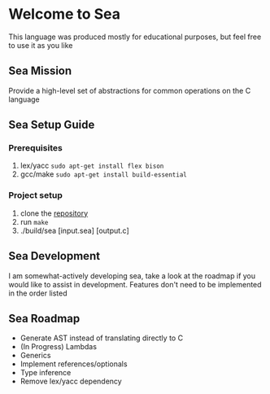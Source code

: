 # Welcome to Sea
This language was produced mostly for educational purposes, but feel free to use it as you like

## Sea Mission
Provide a high-level set of abstractions for common operations on the C language

## Sea Setup Guide
### Prerequisites
1. lex/yacc `sudo apt-get install flex bison`
2. gcc/make `sudo apt-get install build-essential`

### Project setup
1. clone the [repository](https://github.com/NotTesla/Sea-Lang)
2. run `make`
3. ./build/sea [input.sea] [output.c]

## Sea Development
I am somewhat-actively developing sea, take a look at the roadmap if you would like to assist in development. Features don't need to be implemented in the order listed

## Sea Roadmap
- Generate AST instead of translating directly to C
- (In Progress) Lambdas
- Generics
- Implement references/optionals
- Type inference
- Remove lex/yacc dependency

